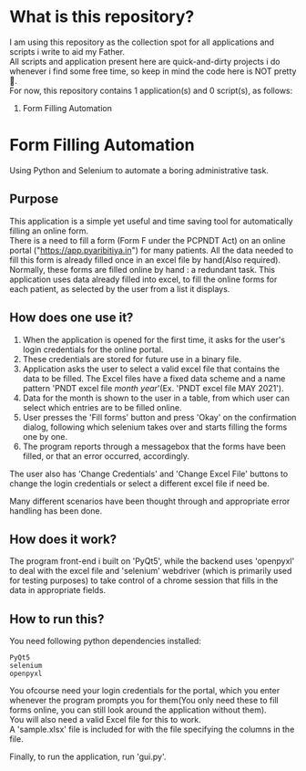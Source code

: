 # What is this repository?

I am using this repository as the collection spot for all applications and scripts i write to aid my Father.\
All scripts and application present here are quick-and-dirty projects i do whenever i find some free time, so keep in mind the code here is NOT pretty 🤧.\
For now, this repository contains 1 application(s) and 0 script(s), as follows:

1. Form Filling Automation
# Form Filling Automation

Using Python and Selenium to automate a boring administrative task.

## Purpose

This application is a simple yet useful and time saving tool for automatically filling an online form.\
There is a need to fill a form (Form F under the PCPNDT Act) on an online portal ("https://app.pyaribitiya.in") for many patients. All the data needed to fill this form is already filled once in an excel file by hand(Also required).\
Normally, these forms are filled online by hand : a redundant task.
This application uses data already filled into excel, to fill the online forms for each patient, as selected by the user from a list it displays.

## How does one use it?

1. When the application is opened for the first time, it asks for the user's login credentials for the online portal.
2. These credentials are stored for future use in a binary file.
3. Application asks the user to select a valid excel file that contains the data to be filled.
   The Excel files have a fixed data scheme and a name pattern 'PNDT excel file _month_ _year_'(Ex. 'PNDT excel file MAY 2021').
4. Data for the month is shown to the user in a table, from which user can select which entries are to be filled online.
5. User presses the 'Fill forms' button and press 'Okay' on the confirmation dialog, following which selenium takes over and 
starts filling the forms one by one. 
6. The program reports through a messagebox that the forms have been filled, or that an error occurred, accordingly.

The user also has 'Change Credentials' and 'Change Excel File' buttons to change the login credentials or select a different excel file if need be.

Many different scenarios have been thought through and appropriate error handling has been done.

## How does it work?

The program front-end i built on 'PyQt5', while the backend uses 'openpyxl' to deal with the excel file and 'selenium' webdriver (which is primarily used for testing purposes) to take control of a chrome session that fills in the data in appropriate fields. 

## How to run this?

You need following python dependencies installed:

```
PyQt5
selenium
openpyxl
```

You ofcourse need your login credentials for the portal, which you enter whenever the program prompts you for them(You only need these to fill forms online, you can still look around the application without them).\
You will also need a valid Excel file for this to work.\
A 'sample.xlsx' file is included for with the file specifying the columns in the file.

Finally, to run the application, run 'gui.py'.
